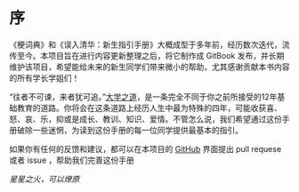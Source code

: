 # 序

《梗词典》和《误入清华：新生指引手册》大概成型于多年前，经历数次迭代，流传至今。本项目旨在进行内容更新整理之后，将它制作成 GitBook 发布，并长期维护该项目，希望能给未来的新生同学们带来微小的帮助，尤其感谢贡献本书内容的所有学长学姐们！

“往者不可谏，来者犹可追。”[大学之道](https://survivesjtu.gitbook.io/survivesjtumanual)，是一条完全不同于你之前所接受的12年基础教育的道路。你将会在这条道路上经历人生中最为特殊的四年，可能收获喜、怒、哀、乐，抑或是成长、教训、知识、爱情。不管怎么说，我们希望通过这份手册破除一些迷惘，为读到这份手册的每一位同学提供最基本的指引。

如果你有任何的反馈和建议，都可以在本项目的 [GitHub](https://github.com/TsinghuaMemes/TsinghuaMemes) 界面提出 pull requese 或者 issue ，帮助我们完善这份手册

_星星之火，可以燎原_
